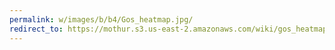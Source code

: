```yaml
---
permalink: w/images/b/b4/Gos_heatmap.jpg/
redirect_to: https://mothur.s3.us-east-2.amazonaws.com/wiki/gos_heatmap.jpg
---
```


